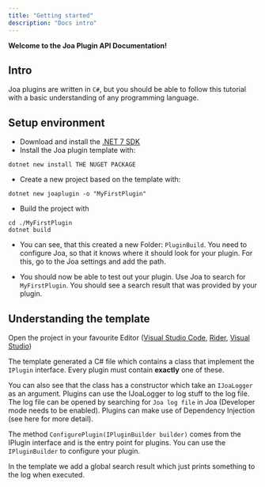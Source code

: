 ```yaml
---
title: "Getting started"
description: "Docs intro"
---
```


**Welcome to the Joa Plugin API Documentation!**


## Intro
Joa plugins are written in `C#`, but you should be able to follow this tutorial with a basic 
understanding of any programming language.

## Setup environment
- Download and install the [.NET 7 SDK](https://dotnet.microsoft.com/en-us/download/dotnet/7.0)
- Install the Joa plugin template with: 
```
dotnet new install THE NUGET PACKAGE
```
- Create a new project based on the template with: 
```
dotnet new joaplugin -o "MyFirstPlugin"
```
- Build the project with
```
cd ./MyFirstPlugin
dotnet build
```
- You can see, that this created a new Folder: `PluginBuild`. You need to configure Joa, so that it knows where it 
should look for your plugin. For this, go to the Joa settings and add the path.

- You should now be able to test out your plugin. Use Joa to search for `MyFirstPlugin`. You should see a search result
that was provided by your plugin.


## Understanding the template
Open the project in your favourite Editor 
([Visual Studio Code](https://code.visuaxlstudio.com/), 
[Rider](https://www.jetbrains.com/rider/), 
[Visual Studio](https://visualstudio.microsoft.com/))

The template generated a C# file which contains a 
class that implement the `IPlugin` interface. Every plugin must contain **exactly** one of these.

You can also see that the class has a constructor which take an `IJoaLogger` as an argument.
Plugins can use the IJoaLogger to log stuff to the log file. The log file can be opened by 
searching for `Joa log file` in Joa (Developer mode needs to be enabled). Plugins can make use of 
Dependency Injection (see here for more detail). 

The method `ConfigurePlugin(IPluginBuilder builder)` comes from the IPlugin interface and is 
the entry point for plugins. You can use the `IPluginBuilder` to configure your plugin.

In the template we add a global search result which just prints something to the log when executed.




